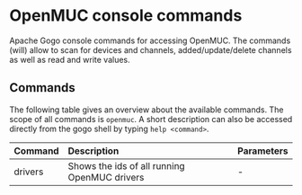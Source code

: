 # OpenMUC console commands
Apache Gogo console commands for accessing OpenMUC. The commands (will) allow to scan for devices and channels,
added/update/delete channels as well as read and write values.

## Commands
The following table gives an overview about the available commands. The scope of all commands is `openmuc`.
A short description can also be accessed directly from the gogo shell by typing `help <command>`.

| Command | Description | Parameters |
|:--------------|:----------------------------|:-----------------|
| drivers | Shows the ids of all running OpenMUC drivers | - |
